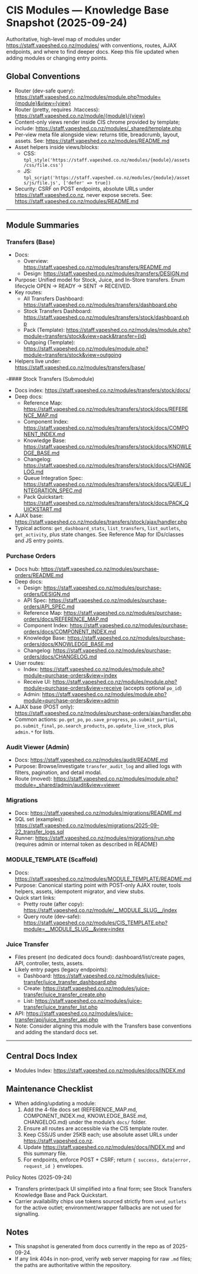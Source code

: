 # CIS Modules — Knowledge Base Snapshot (2025-09-24)

Authoritative, high-level map of modules under https://staff.vapeshed.co.nz/modules/ with conventions, routes, AJAX endpoints, and where to find deeper docs. Keep this file updated when adding modules or changing entry points.

## Global Conventions

- Router (dev-safe query): https://staff.vapeshed.co.nz/modules/module.php?module={module}&view={view}
- Router (pretty, requires .htaccess): https://staff.vapeshed.co.nz/module/{module}/{view}
- Content-only views render inside CIS chrome provided by template; include: https://staff.vapeshed.co.nz/modules/_shared/template.php
- Per-view meta file alongside view: returns title, breadcrumb, layout, assets. See: https://staff.vapeshed.co.nz/modules/README.md
- Asset helpers inside views/blocks:
  - CSS: `tpl_style('https://staff.vapeshed.co.nz/modules/{module}/assets/css/file.css')`
  - JS: `tpl_script('https://staff.vapeshed.co.nz/modules/{module}/assets/js/file.js', ['defer' => true])`
- Security: CSRF on POST endpoints, absolute URLs under https://staff.vapeshed.co.nz, never expose secrets. See: https://staff.vapeshed.co.nz/modules/README.md

---

## Module Summaries

### Transfers (Base)
- Docs: 
  - Overview: https://staff.vapeshed.co.nz/modules/transfers/README.md
  - Design: https://staff.vapeshed.co.nz/modules/transfers/DESIGN.md
- Purpose: Unified model for Stock, Juice, and In-Store transfers. Enum lifecycle OPEN → READY → SENT → RECEIVED.
- Key routes:
  - All Transfers Dashboard: https://staff.vapeshed.co.nz/modules/transfers/dashboard.php
  - Stock Transfers Dashboard: https://staff.vapeshed.co.nz/modules/transfers/stock/dashboard.php
   - Pack (Template): https://staff.vapeshed.co.nz/modules/module.php?module=transfers/stock&view=pack&transfer={id}
   - Outgoing (Template): https://staff.vapeshed.co.nz/modules/module.php?module=transfers/stock&view=outgoing
- Helpers live under: https://staff.vapeshed.co.nz/modules/transfers/base/

-#### Stock Transfers (Submodule)
- Docs index: https://staff.vapeshed.co.nz/modules/transfers/stock/docs/
- Deep docs:
  - Reference Map: https://staff.vapeshed.co.nz/modules/transfers/stock/docs/REFERENCE_MAP.md
  - Component Index: https://staff.vapeshed.co.nz/modules/transfers/stock/docs/COMPONENT_INDEX.md
  - Knowledge Base: https://staff.vapeshed.co.nz/modules/transfers/stock/docs/KNOWLEDGE_BASE.md
  - Changelog: https://staff.vapeshed.co.nz/modules/transfers/stock/docs/CHANGELOG.md
  - Queue Integration Spec: https://staff.vapeshed.co.nz/modules/transfers/stock/docs/QUEUE_INTEGRATION_SPEC.md
  - Pack Quickstart: https://staff.vapeshed.co.nz/modules/transfers/stock/docs/PACK_QUICKSTART.md
- AJAX base: https://staff.vapeshed.co.nz/modules/transfers/stock/ajax/handler.php
- Typical actions: `get_dashboard_stats`, `list_transfers`, `list_outlets`, `get_activity`, plus state changes. See Reference Map for IDs/classes and JS entry points.

### Purchase Orders
- Docs hub: https://staff.vapeshed.co.nz/modules/purchase-orders/README.md
- Deep docs:
  - Design: https://staff.vapeshed.co.nz/modules/purchase-orders/DESIGN.md
  - API Spec: https://staff.vapeshed.co.nz/modules/purchase-orders/API_SPEC.md
  - Reference Map: https://staff.vapeshed.co.nz/modules/purchase-orders/docs/REFERENCE_MAP.md
  - Component Index: https://staff.vapeshed.co.nz/modules/purchase-orders/docs/COMPONENT_INDEX.md
  - Knowledge Base: https://staff.vapeshed.co.nz/modules/purchase-orders/docs/KNOWLEDGE_BASE.md
  - Changelog: https://staff.vapeshed.co.nz/modules/purchase-orders/docs/CHANGELOG.md
- User routes:
  - Index: https://staff.vapeshed.co.nz/modules/module.php?module=purchase-orders&view=index
  - Receive UI: https://staff.vapeshed.co.nz/modules/module.php?module=purchase-orders&view=receive (accepts optional `po_id`)
  - Admin: https://staff.vapeshed.co.nz/modules/module.php?module=purchase-orders&view=admin
- AJAX base (POST only): https://staff.vapeshed.co.nz/modules/purchase-orders/ajax/handler.php
- Common actions: `po.get_po`, `po.save_progress`, `po.submit_partial`, `po.submit_final`, `po.search_products`, `po.update_live_stock`, plus `admin.*` for lists.

### Audit Viewer (Admin)
- Docs: https://staff.vapeshed.co.nz/modules/audit/README.md
- Purpose: Browse/investigate `transfer_audit_log` and allied logs with filters, pagination, and detail modal.
- Route (moved): https://staff.vapeshed.co.nz/modules/module.php?module=_shared/admin/audit&view=viewer

### Migrations
- Docs: https://staff.vapeshed.co.nz/modules/migrations/README.md
- SQL set (examples): https://staff.vapeshed.co.nz/modules/migrations/2025-09-22_transfer_logs.sql
- Runner: https://staff.vapeshed.co.nz/modules/migrations/run.php (requires admin or internal token as described in README)

### MODULE_TEMPLATE (Scaffold)
- Docs: https://staff.vapeshed.co.nz/modules/MODULE_TEMPLATE/README.md
- Purpose: Canonical starting point with POST-only AJAX router, tools helpers, assets, idempotent migrator, and view stubs.
- Quick start links:
  - Pretty route (after copy): https://staff.vapeshed.co.nz/module/__MODULE_SLUG__/index
  - Query route (dev-safe): https://staff.vapeshed.co.nz/modules/CIS_TEMPLATE.php?module=__MODULE_SLUG__&view=index

### Juice Transfer
- Files present (no dedicated docs found): dashboard/list/create pages, API, controller, tests, assets.
- Likely entry pages (legacy endpoints):
  - Dashboard: https://staff.vapeshed.co.nz/modules/juice-transfer/juice_transfer_dashboard.php
  - Create: https://staff.vapeshed.co.nz/modules/juice-transfer/juice_transfer_create.php
  - List: https://staff.vapeshed.co.nz/modules/juice-transfer/juice_transfer_list.php
- API: https://staff.vapeshed.co.nz/modules/juice-transfer/api/juice_transfer_api.php
- Note: Consider aligning this module with the Transfers base conventions and adding the standard docs set.

---

## Central Docs Index
- Modules Index: https://staff.vapeshed.co.nz/modules/docs/INDEX.md

## Maintenance Checklist
- When adding/updating a module:
  1) Add the 4-file docs set (REFERENCE_MAP.md, COMPONENT_INDEX.md, KNOWLEDGE_BASE.md, CHANGELOG.md) under the module’s `docs/` folder.
  2) Ensure all routes are accessible via the CIS template router.
  3) Keep CSS/JS under 25KB each; use absolute asset URLs under https://staff.vapeshed.co.nz.
  4) Update https://staff.vapeshed.co.nz/modules/docs/INDEX.md and this summary file.
  5) For endpoints, enforce POST + CSRF; return `{ success, data|error, request_id }` envelopes.

Policy Notes (2025-09-24)
- Transfers printer/pack UI simplified into a final form; see Stock Transfers Knowledge Base and Pack Quickstart.
- Carrier availability chips use tokens sourced strictly from `vend_outlets` for the active outlet; environment/wrapper fallbacks are not used for signalling.

## Notes
- This snapshot is generated from docs currently in the repo as of 2025-09-24.
- If any link 404s in non-prod, verify web server mapping for raw `.md` files; the paths are authoritative within the repository.
